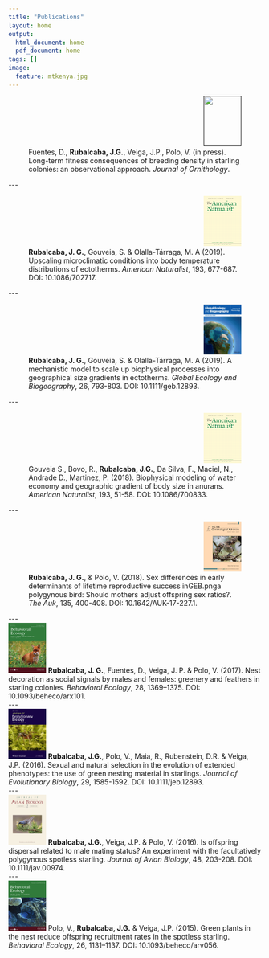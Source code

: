 ```yaml
---
title: "Publications"
layout: home
output:
  html_document: home
  pdf_document: home
tags: []
image:
  feature: mtkenya.jpg
---
```

<figure class = "third">
  <div align = "right"> 
    <a href=""> <img src="/images/bio-photo.jpg" height="100px" width="75px" /></a>
  </div>
  <div align = "left"> 
    Fuentes, D., <b>Rubalcaba, J.G.</b>, Veiga, J.P., Polo, V. (in press). Long-term fitness consequences of breeding density in    starling colonies: an observational approach. <i>Journal of Ornithology</i>.
  </div>
</figure>
---
<figure class = "third">
  <div align = "right"> 
    <a href="https://www.journals.uchicago.edu/doi/abs/10.1086/702717"> <img src="/images/jcovers/AmNat.gif" height="100px" width="75px" /></a> 
  </div>
  <div align = "left"> 
    <b>Rubalcaba, J. G.</b>, Gouveia, S. & Olalla-Tárraga, M. A (2019). Upscaling microclimatic conditions into body temperature distributions of ectotherms. <i>American Naturalist</i>, 193, 677-687. DOI: 10.1086/702717.
  </div>
</figure>
---
<figure class = "third">
  <div align = "right"> 
    <a href="https://onlinelibrary.wiley.com/doi/full/10.1111/geb.12893"> <img src="/images/jcovers/GEB.png" height="100px" width="75px" /></a> 
  </div>
  <div align = "left"> 
    <b>Rubalcaba, J. G.</b>, Gouveia, S. & Olalla-Tárraga, M. A (2019). A mechanistic model to scale up biophysical processes into geographical size gradients in ectotherms. <i>Global Ecology and Biogeography</i>, 26, 793-803. DOI: 10.1111/geb.12893.
  </div>
</figure>
---
<figure class = "third">
  <div align = "right"> 
    <a href="https://www.journals.uchicago.edu/doi/abs/10.1086/700833?mobileUi=0"> <img src="/images/jcovers/AmNat.gif" height="100px" width="75px" /></a> 
  </div>
  <div align = "left">  
    Gouveia S., Bovo, R., <b>Rubalcaba, J.G.</b>, Da Silva, F., Maciel, N., Andrade D., Martinez, P. (2018). Biophysical modeling of water economy and geographic gradient of body size in anurans. <i>American Naturalist</i>, 193, 51-58. DOI: 10.1086/700833.
  </div>
</figure>
---
<figure class = "third">
  <div align = "right"> 
    <a href="https://academic.oup.com/auk/article-abstract/135/3/400/5148873?redirectedFrom=fulltext"> <img src="/images/jcovers/AUK.gif" height="100px" width="75px" /></a> 
  </div>
  <div align = "left">   
    <b>Rubalcaba, J. G.</b>, & Polo, V. (2018). Sex differences in early determinants of lifetime reproductive success inGEB.pnga polygynous bird: Should mothers adjust offspring sex ratios?. <i>The Auk</i>, 135, 400-408. DOI: 10.1642/AUK-17-227.1.
  </div>
</figure>
---
<div class = "title">
<a href="https://academic.oup.com/beheco/article/28/5/1369/4064360"> <img src="/images/jcovers/BE17.png" height="100px" width="75px" /></a> <b>Rubalcaba, J. G.</b>, Fuentes, D., Veiga, J. P. & Polo, V. (2017). Nest decoration as social signals by males and females: greenery and feathers in starling colonies. <i>Behavioral Ecology</i>, 28, 1369–1375. DOI: 10.1093/beheco/arx101.
</div>
---
<div class = "title">
<a href="https://onlinelibrary.wiley.com/doi/full/10.1111/jeb.12893"> <img src="/images/jcovers/JEB.jpg" height="100px" width="75px" /></a> <b>Rubalcaba, J.G.</b>, Polo, V., Maia, R., Rubenstein, D.R. & Veiga, J.P. (2016). Sexual and natural selection in the evolution of extended phenotypes: the use of green nesting material in starlings. <i>Journal of Evolutionary Biology</i>, 29, 1585-1592. DOI: 10.1111/jeb.12893.
</div>
---
<div class = "title">
<a href="https://onlinelibrary.wiley.com/doi/10.1111/jav.00974"> <img src="/images/jcovers/JAV.jpg" height="100px" width="75px" /></a> <b>Rubalcaba, J.G.</b>, Veiga, J.P. & Polo, V. (2016). Is offspring dispersal related to male mating status? An experiment with the facultatively polygynous spotless starling. <i>Journal of Avian Biology</i>, 48, 203-208. DOI: 10.1111/jav.00974.
</div>
---
<div class = "title">
<a href="https://academic.oup.com/beheco/article/26/4/1131/210664"> <img src="/images/jcovers/BE15.gif" height="100px" width="75px" /></a> Polo, V., <b>Rubalcaba, J.G.</b> & Veiga, J.P. (2015). Green plants in the nest reduce offspring recruitment rates in the spotless starling. <i>Behavioral Ecology</i>, 26, 1131–1137. DOI: 10.1093/beheco/arv056.
</div>
